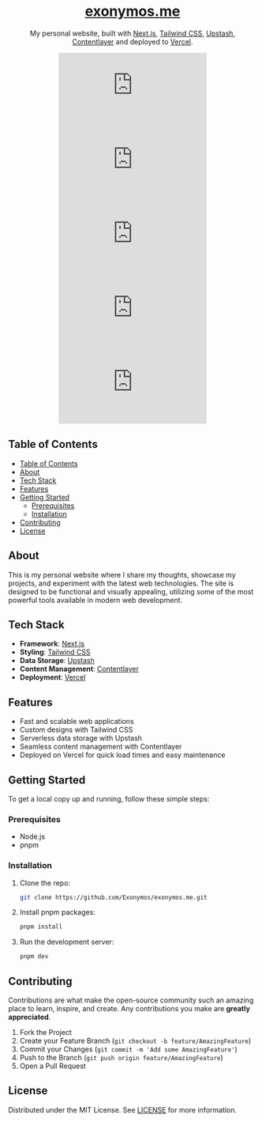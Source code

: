 <div align="center">

# [exonymos.me](https://exonymos.me/)

My personal website, built with [Next.js](https://nextjs.org/), [Tailwind CSS](https://tailwindcss.com/), [Upstash](https://upstash.com), [Contentlayer](https://www.contentlayer.dev/) and deployed to [Vercel](https://vercel.com/).

[![GitHub license](https://img.shields.io/github/license/Exonymos/exonymos.me)](https://github.com/Exonymos/exonymos.me/blob/main/LICENSE)
[![GitHub issues](https://img.shields.io/github/issues/Exonymos/exonymos.me)](https://github.com/Exonymos/exonymos.me/issues)
[![GitHub last commit](https://img.shields.io/github/last-commit/Exonymos/exonymos.me)](https://github.com/Exonymos/exonymos.me/commits/main)<br>
[![GitHub stars](https://img.shields.io/github/stars/Exonymos/exonymos.me)](https://github.com/Exonymos/exonymos.me/stargazers)
[![GitHub forks](https://img.shields.io/github/forks/Exonymos/exonymos.me)](https://github.com/Exonymos/exonymos.me/network)

</div>

## Table of Contents

- [Table of Contents](#table-of-contents)
- [About](#about)
- [Tech Stack](#tech-stack)
- [Features](#features)
- [Getting Started](#getting-started)
  - [Prerequisites](#prerequisites)
  - [Installation](#installation)
- [Contributing](#contributing)
- [License](#license)

## About

This is my personal website where I share my thoughts, showcase my projects, and experiment with the latest web technologies. The site is designed to be functional and visually appealing, utilizing some of the most powerful tools available in modern web development.

## Tech Stack

- **Framework**: [Next.js](https://nextjs.org/)
- **Styling**: [Tailwind CSS](https://tailwindcss.com/)
- **Data Storage**: [Upstash](https://upstash.com)
- **Content Management**: [Contentlayer](https://www.contentlayer.dev/)
- **Deployment**: [Vercel](https://vercel.com/)

## Features

- Fast and scalable web applications
- Custom designs with Tailwind CSS
- Serverless data storage with Upstash
- Seamless content management with Contentlayer
- Deployed on Vercel for quick load times and easy maintenance

## Getting Started

To get a local copy up and running, follow these simple steps:

### Prerequisites

- Node.js
- pnpm

### Installation

1. Clone the repo:
    ```sh
    git clone https://github.com/Exonymos/exonymos.me.git
    ```
2. Install pnpm packages:
    ```sh
    pnpm install
    ```
3. Run the development server:
    ```sh
    pnpm dev
    ```

## Contributing

Contributions are what make the open-source community such an amazing place to learn, inspire, and create. Any contributions you make are **greatly appreciated**.

1. Fork the Project
2. Create your Feature Branch (`git checkout -b feature/AmazingFeature`)
3. Commit your Changes (`git commit -m 'Add some AmazingFeature'`)
4. Push to the Branch (`git push origin feature/AmazingFeature`)
5. Open a Pull Request

## License

Distributed under the MIT License. See [LICENSE](https://github.com/Exonymos/exonymos.me/blob/main/LICENSE) for more information.
